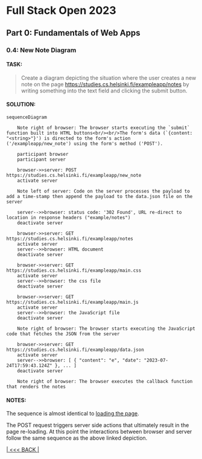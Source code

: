# Full Stack Open 2023

## Part 0: Fundamentals of Web Apps

### 0.4: New Note Diagram

#### TASK:

> Create a diagram depicting the situation where the user creates a new note on the page https://studies.cs.helsinki.fi/exampleapp/notes by writing something into the text field and clicking the submit button.

#### SOLUTION:

```mermaid
sequenceDiagram

    Note right of browser: The browser starts executing the `submit` function built into HTML buttons<br/><br/>The form's data (`{content: "<string>"}') is directed to the form's action ('/exampleapp/new_note') using the form's method ('POST').

    participant browser
    participant server

    browser->>server: POST https://studies.cs.helsinki.fi/exampleapp/new_note
    activate server

    Note left of server: Code on the server processes the payload to add a time-stamp then append the payload to the data.json file on the server  

    server-->>browser: status code: '302 Found', URL re-direct to location in response headers ("example/notes")
    deactivate server

    browser->>server: GET https://studies.cs.helsinki.fi/exampleapp/notes
    activate server
    server-->>browser: HTML document
    deactivate server

    browser->>server: GET https://studies.cs.helsinki.fi/exampleapp/main.css
    activate server
    server-->>browser: the css file
    deactivate server

    browser->>server: GET https://studies.cs.helsinki.fi/exampleapp/main.js
    activate server
    server-->>browser: the JavaScript file
    deactivate server

    Note right of browser: The browser starts executing the JavaScript code that fetches the JSON from the server

    browser->>server: GET https://studies.cs.helsinki.fi/exampleapp/data.json
    activate server
    server-->>browser: [ { "content": "e", "date": "2023-07-24T17:59:43.124Z" }, ... ]
    deactivate server

    Note right of browser: The browser executes the callback function that renders the notes
```

#### NOTES:

The sequence is almost identical to [loading the page](https://fullstackopen.com/en/part0/fundamentals_of_web_apps#loading-a-page-containing-java-script-review).

The POST request triggers server side actions that ultimately result in the page re-loading. At this point the interactions between browser and server follow the same sequence as the above linked depiction.

[| &lt;&lt;&lt; BACK |](../part_0/README.md)
